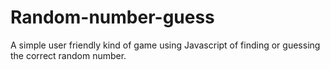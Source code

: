 # Random-number-guess
A simple user friendly kind of game using Javascript of finding or guessing the correct random number.
